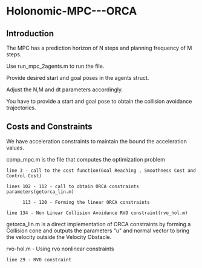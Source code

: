 # Holonomic-MPC---ORCA

## Introduction

The MPC has a prediction horizon of N steps and planning frequency of M steps.

Use run_mpc_2agents.m to run the file.

Provide desired start and goal poses in the agents struct.

Adjust the N,M and dt parameters accordingly.

You have to provide a start and goal pose to obtain the collision avoidance trajectories.


## Costs and Constraints

We have acceleration constraints to maintain the bound the acceleration values.

comp_mpc.m is the file that computes the optimization problem

    line 3 - call to the cost function(Goal Reaching , Smoothness Cost and Control Cost)
 
    lines 102 - 112 - call to obtain ORCA constraints parameters(getorca_lin.m)
 
          113 - 120 - Forming the linear ORCA constraints
       
    line 134 - Non Linear Collision Avoidance RVO constraint(rvo_hol.m)   
    
getorca_lin.m is a direct implementation of ORCA constraints by forming a Collision cone and outputs the parameters "u" and normal vector to bring the velocity outside the Velocity Obstacle.

rvo-hol.m - Using rvo nonlinear constraints

    line 29 - RVO constraint 
    
    


 
       
